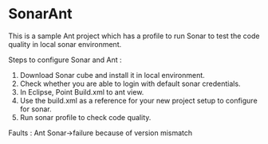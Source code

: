 # SonarAnt
This is a sample Ant project which has a profile to run Sonar to test the code quality in local sonar environment.

Steps to configure Sonar and Ant :

  1. Download Sonar cube and install it in local environment.
  2. Check whether you are able to login with default sonar credentials.
  3. In Eclipse, Point Build.xml to ant view.
  4. Use the build.xml as a reference for your new project setup to configure for sonar.
  5. Run sonar profile to check code quality.

Faults :
Ant Sonar->failure because of version mismatch


